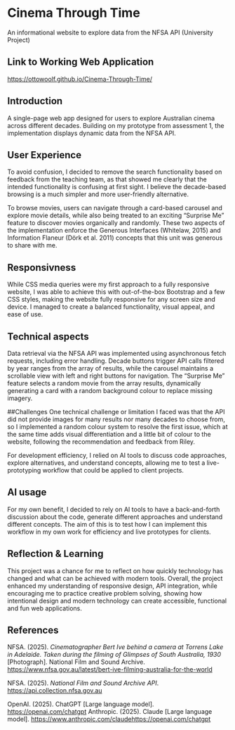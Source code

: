 # Cinema Through Time

An informational website to explore data from the NFSA API (University Project)

## Link to Working Web Application

https://ottowoolf.github.io/Cinema-Through-Time/

## Introduction

A single-page web app designed for users to explore Australian cinema across different decades. Building on my prototype from assessment 1, the implementation displays dynamic data from the NFSA API.

## User Experience

To avoid confusion, I decided to remove the search functionality based on feedback from the teaching team, as that showed me clearly that the intended functionality is confusing at first sight. I believe the decade-based browsing is a much simpler and more user-friendly alternative.

To browse movies, users can navigate through a card-based carousel and explore movie details, while also being treated to an exciting “Surprise Me” feature to discover movies organically and randomly. These two aspects of the implementation enforce the Generous Interfaces (Whitelaw, 2015) and Information Flaneur (Dörk et al. 2011) concepts that this unit was generous to share with me.

## Responsivness

While CSS media queries were my first approach to a fully responsive website, I was able to achieve this with out-of-the-box Bootstrap and a few CSS styles, making the website fully responsive for any screen size and device. I managed to create a balanced functionality, visual appeal, and ease of use.

## Technical aspects

Data retrieval via the NFSA API was implemented using asynchronous fetch requests, including error handling. Decade buttons trigger API calls filtered by year ranges from the array of results, while the carousel maintains a scrollable view with left and right buttons for navigation. The “Surprise Me” feature selects a random movie from the array results, dynamically generating a card with a random background colour to replace missing imagery.

##Challenges
One technical challenge or limitation I faced was that the API did not provide images for many results nor many decades to choose from, so I implemented a random colour system to resolve the first issue, which at the same time adds visual differentiation and a little bit of colour to the website, following the recommendation and feedback from Riley.

For development efficiency, I relied on AI tools to discuss code approaches, explore alternatives, and understand concepts, allowing me to test a live-prototyping workflow that could be applied to client projects.

## AI usage

For my own benefit, I decided to rely on AI tools to have a back-and-forth discussion about the code, generate different approaches and understand different concepts. The aim of this is to test how I can implement this workflow in my own work for efficiency and live prototypes for clients.

## Reflection & Learning

This project was a chance for me to reflect on how quickly technology has changed and what can be achieved with modern tools. Overall, the project enhanced my understanding of responsive design, API integration, while encouraging me to practice creative problem solving, showing how intentional design and modern technology can create accessible, functional and fun web applications.

## References

NFSA. (2025). _Cinematographer Bert Ive behind a camera at Torrens Lake in Adelaide. Taken during the filming of Glimpses of South Australia, 1930_ [Photograph]. National Film and Sound Archive. https://www.nfsa.gov.au/latest/bert-ive-filming-australia-for-the-world

NFSA. (2025). _National Film and Sound Archive API_. https://api.collection.nfsa.gov.au

OpenAI. (2025). ChatGPT [Large language model]. https://openai.com/chatgpt
Anthropic. (2025). Claude [Large language model]. https://www.anthropic.com/claudehttps://openai.com/chatgpt
